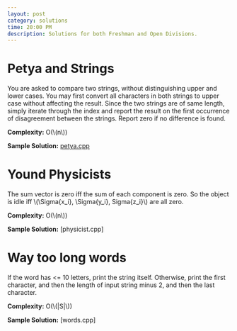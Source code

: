 ```yaml
---
layout: post
category: solutions
time: 20:00 PM
description: Solutions for both Freshman and Open Divisions.
---
```

# **Petya and Strings**

You are asked to compare two strings, without distinguishing upper and lower cases. You may first convert all characters in both strings to upper case without affecting the result. Since the two strings are of same length, simply iterate through the index and report the result on the first occurrence of disagreement between the strings. Report zero if no difference is found. 

**Complexity:** O(\\(n\\))

**Sample Solution:** [petya.cpp]


# **Yound Physicists**

The sum vector is zero iff the sum of each component is zero. So the object is idle iff \\(\Sigma{x_i}, \Sigma{y_i}, Sigma{z_i}\\) are all zero. 

**Complexity:** O(\\(n\\))

**Sample Solution:** [physicist.cpp]

# **Way too long words**

If the word has <= 10 letters, print the string itself. Otherwise, print the first character, and then the length of input string minus 2, and then the last character. 

**Complexity:** O(\\(|S|\\))

**Sample Solution:** [words.cpp]

[petya.cpp]: /assets/ipl_solutions/season2/contest4/petya.cpp


